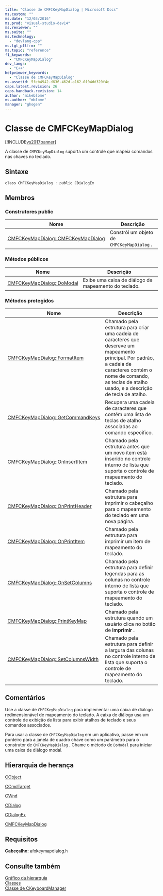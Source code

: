 ```yaml
---
title: "Classe de CMFCKeyMapDialog | Microsoft Docs"
ms.custom: ""
ms.date: "12/03/2016"
ms.prod: "visual-studio-dev14"
ms.reviewer: ""
ms.suite: ""
ms.technology: 
  - "devlang-cpp"
ms.tgt_pltfrm: ""
ms.topic: "reference"
f1_keywords: 
  - "CMFCKeyMapDialog"
dev_langs: 
  - "C++"
helpviewer_keywords: 
  - "Classe de CMFCKeyMapDialog"
ms.assetid: 5feb4942-d636-462d-a162-0104dd320f4e
caps.latest.revision: 26
caps.handback.revision: 14
author: "mikeblome"
ms.author: "mblome"
manager: "ghogen"
---
```

# Classe de CMFCKeyMapDialog
[!INCLUDE[vs2017banner](../../assembler/inline/includes/vs2017banner.md)]

A classe de `CMFCKeyMapDialog` suporta um controle que mapeia comandos nas chaves no teclado.  
  
## Sintaxe  
  
```  
class CMFCKeyMapDialog : public CDialogEx  
```  
  
## Membros  
  
### Construtores public  
  
|Nome|Descrição|  
|----------|---------------|  
|[CMFCKeyMapDialog::CMFCKeyMapDialog](../Topic/CMFCKeyMapDialog::CMFCKeyMapDialog.md)|Constrói um objeto de `CMFCKeyMapDialog` .|  
  
### Métodos públicos  
  
|Nome|Descrição|  
|----------|---------------|  
|[CMFCKeyMapDialog::DoModal](../Topic/CMFCKeyMapDialog::DoModal.md)|Exibe uma caixa de diálogo de mapeamento do teclado.|  
  
### Métodos protegidos  
  
|Nome|Descrição|  
|----------|---------------|  
|[CMFCKeyMapDialog::FormatItem](../Topic/CMFCKeyMapDialog::FormatItem.md)|Chamado pela estrutura para criar uma cadeia de caracteres que descreve um mapeamento principal.  Por padrão, a cadeia de caracteres contém o nome de comando, as teclas de atalho usado, e a descrição de tecla de atalho.|  
|[CMFCKeyMapDialog::GetCommandKeys](../Topic/CMFCKeyMapDialog::GetCommandKeys.md)|Recupera uma cadeia de caracteres que contém uma lista de teclas de atalho associadas ao comando específico.|  
|[CMFCKeyMapDialog::OnInsertItem](../Topic/CMFCKeyMapDialog::OnInsertItem.md)|Chamado pela estrutura antes que um novo item está inserido no controle interno de lista que suporta o controle de mapeamento do teclado.|  
|[CMFCKeyMapDialog::OnPrintHeader](../Topic/CMFCKeyMapDialog::OnPrintHeader.md)|Chamado pela estrutura para imprimir o cabeçalho para o mapeamento do teclado em uma nova página.|  
|[CMFCKeyMapDialog::OnPrintItem](../Topic/CMFCKeyMapDialog::OnPrintItem.md)|Chamado pela estrutura para imprimir um item de mapeamento do teclado.|  
|[CMFCKeyMapDialog::OnSetColumns](../Topic/CMFCKeyMapDialog::OnSetColumns.md)|Chamado pela estrutura para definir legendas para as colunas no controle interno de lista que suporta o controle de mapeamento do teclado.|  
|[CMFCKeyMapDialog::PrintKeyMap](../Topic/CMFCKeyMapDialog::PrintKeyMap.md)|Chamado pela estrutura quando um usuário clica no botão de **Imprimir** .|  
|[CMFCKeyMapDialog::SetColumnsWidth](../Topic/CMFCKeyMapDialog::SetColumnsWidth.md)|Chamado pela estrutura para definir a largura das colunas no controle interno de lista que suporta o controle de mapeamento do teclado.|  
  
## Comentários  
 Use a classe de `CMFCKeyMapDialog` para implementar uma caixa de diálogo redimensionável de mapeamento do teclado.  A caixa de diálogo usa um controle de exibição de lista para exibir atalhos de teclado e seus comandos associados.  
  
 Para usar a classe de `CMFCKeyMapDialog` em um aplicativo, passe em um ponteiro para a janela de quadro chave como um parâmetro para o construtor de `CMFCKeyMapDialog` .  Chame o método de `DoModal` para iniciar uma caixa de diálogo modal.  
  
## Hierarquia de herança  
 [CObject](../Topic/CObject%20Class.md)  
  
 [CCmdTarget](../Topic/CCmdTarget%20Class.md)  
  
 [CWnd](../Topic/CWnd%20Class.md)  
  
 [CDialog](../../mfc/reference/cdialog-class.md)  
  
 [CDialogEx](../../mfc/reference/cdialogex-class.md)  
  
 [CMFCKeyMapDialog](../../mfc/reference/cmfckeymapdialog-class.md)  
  
## Requisitos  
 **Cabeçalho:** afxkeymapdialog.h  
  
## Consulte também  
 [Gráfico da hierarquia](../../mfc/hierarchy-chart.md)   
 [Classes](../Topic/MFC%20Classes.md)   
 [Classe de CKeyboardManager](../../mfc/reference/ckeyboardmanager-class.md)